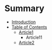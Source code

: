 # Summary

* [Introduction](README.md)
* [Table of Contents](table_of_contents.md)
   * [Article1](Article1)
       * Article11
   * [Article2](article2.md)

